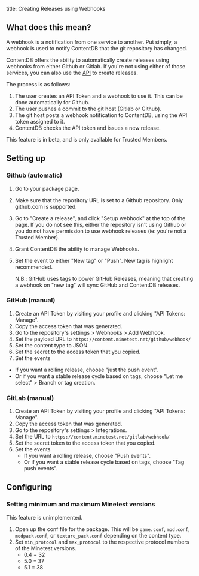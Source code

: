 title: Creating Releases using Webhooks

## What does this mean?

A webhook is a notification from one service to another. Put simply, a webhook
is used to notify ContentDB that the git repository has changed.

ContentDB offers the ability to automatically create releases using webhooks
from either Github or Gitlab. If you're not using either of those services,
you can also use the [API](../api) to create releases.

The process is as follows:

1. The user creates an API Token and a webhook to use it. This can be done automatically
   for Github.
2. The user pushes a commit to the git host (Gitlab or Github).
3. The git host posts a webhook notification to ContentDB, using the API token assigned to it.
4. ContentDB checks the API token and issues a new release.

<p class="alert alert-info">
	This feature is in beta, and is only available for Trusted Members.
</p>

## Setting up

### Github (automatic)

1. Go to your package page.
2. Make sure that the repository URL is set to a Github repository.
   Only github.com is supported.
3. Go to "Create a release", and click "Setup webhook" at the top of the page.
   If you do not see this, either the repository isn't using Github or you do
   not have permission to use webhook releases (ie: you're not a Trusted Member).
4. Grant ContentDB the ability to manage Webhooks.
5. Set the event to either "New tag" or "Push". New tag is highlight recommended.

   N.B.: GitHub uses tags to power GitHub Releases, meaning that creating a webhook
   on "new tag" will sync GitHub and ContentDB releases.

### GitHub (manual)

1. Create an API Token by visiting your profile and clicking "API Tokens: Manage".
2. Copy the access token that was generated.
3. Go to the repository's settings > Webhooks > Add Webhook.
4. Set the payload URL to `https://content.minetest.net/github/webhook/`
5. Set the content type to JSON.
6. Set the secret to the access token that you copied.
7. Set the events
  * If you want a rolling release, choose "just the push event".
  * Or if you want a stable release cycle based on tags,
   choose "Let me select" > Branch or tag creation.

### GitLab (manual)

1. Create an API Token by visiting your profile and clicking "API Tokens: Manage".
2. Copy the access token that was generated.
3. Go to the repository's settings > Integrations.
4. Set the URL to `https://content.minetest.net/gitlab/webhook/`
6. Set the secret token to the access token that you copied.
7. Set the events
    * If you want a rolling release, choose "Push events".
    * Or if you want a stable release cycle based on tags,
      choose "Tag push events".

## Configuring

### Setting minimum and maximum Minetest versions

<p class="alert alert-info">
	This feature is unimplemented.
</p>

1. Open up the conf file for the package.
   This will be `game.conf`, `mod.conf`, `modpack.conf`, or `texture_pack.conf`
   depending on the content type.
2. Set `min_protocol` and `max_protocol` to the respective protocol numbers
   of the Minetest versions.
     * 0.4 = 32
     * 5.0 = 37
     * 5.1 = 38

